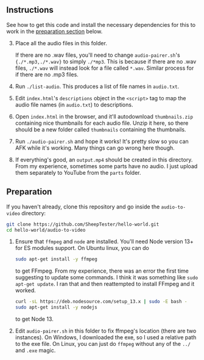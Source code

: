 ## Instructions

See how to get this code and install the necessary dependencies for this to work in the [preparation section](#preparation) below.

3. Place all the audio files in this folder.

    If there are no .wav files, you'll need to change `audio-pairer.sh`'s `{./*.mp3,./*.wav}` to simply `./*mp3`. This is because if there are no .wav files, `./*.wav` will instead look for a file called `*.wav`. Similar process for if there are no .mp3 files.

5. Run `./list-audio`. This produces a list of file names in `audio.txt`.

6. Edit `index.html`'s `descriptions` object in the `<script>` tag to map the audio file names (in `audio.txt`) to descriptions.

7. Open `index.html` in the browser, and it'll autodownload `thumbnails.zip` containing nice thumbnails for each audio file. Unzip it here, so there should be a new folder called `thumbnails` containing the thumbnails.

10. Run `./audio-pairer.sh` and hope it works! It's pretty slow so you can AFK while it's working. Many things can go wrong here though.

11. If everything's good, an `output.mp4` should be created in this directory. From my experience, sometimes some parts have no audio. I just upload them separately to YouTube from the `parts` folder.

## Preparation

If you haven't already, clone this repository and go inside the `audio-to-video` directory:

```sh
git clone https://github.com/SheepTester/hello-world.git
cd hello-world/audio-to-video
```

1. Ensure that `ffmpeg` and `node` are installed. You'll need Node version 13+ for ES modules support. On Ubuntu linux, you can do

    ```sh
    sudo apt-get install -y ffmpeg
    ```

    to get FFmpeg. From my experience, there was an error the first time suggesting to update some commands. I think it was something like `sudo apt-get update`. I ran that and then reattempted to install FFmpeg and it worked.

    ```sh
    curl -sL https://deb.nodesource.com/setup_13.x | sudo -E bash -
    sudo apt-get install -y nodejs
    ```

    to get Node 13.

2. Edit `audio-pairer.sh` in this folder to fix ffmpeg's location (there are two instances). On Windows, I downloaded the exe, so I used a relative path to the exe file. On Linux, you can just do `ffmpeg` without any of the `../` and `.exe` magic.

